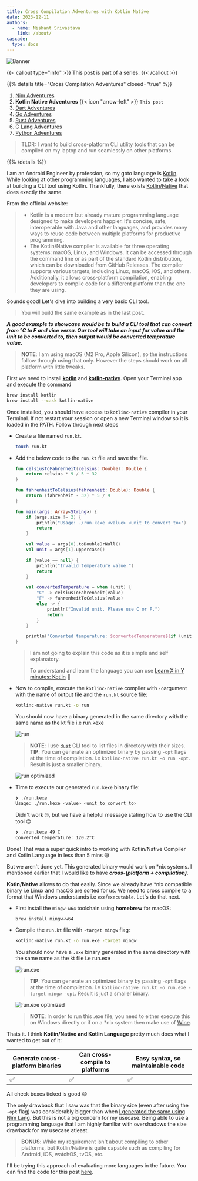 ```yaml
---
title: Cross Compilation Adventures with Kotlin Native
date: 2023-12-11
authors:
  - name: Nishant Srivastava
    link: /about/
cascade:
  type: docs
---
```


![Banner](img/cross-compilation-adventures-kotlin-native/banner.png)

<!--more-->

{{< callout type="info" >}}
This post is part of a series.
{{< /callout >}}

{{% details title="Cross Compilation Adventures" closed="true" %}}

1. [Nim Adventures](/blog/cross-compilation-adventures/cross-compilation-adventures-nim/)
2. **Kotlin Native Adventures** {{< icon "arrow-left" >}} `This post`
3. [Dart Adventures](/blog/cross-compilation-adventures/cross-compilation-adventures-with-dart/)
4. [Go Adventures](/blog/cross-compilation-adventures/cross-compilation-adventures-go/)
5. [Rust Adventures](/blog/cross-compilation-adventures/cross-compilation-adventures-rust/)
6. [C Lang Adventures](/blog/cross-compilation-adventures/cross-compilation-adventures-c/)
7. [Python Adventures](/blog/cross-compilation-adventures/cross-compilation-adventures-python/)

> TLDR: I want to build cross-platform CLI utility tools that can be compiled on my laptop and run seamlessly on other platforms.

{{% /details %}}

I am an Android Engineer by profession, so my goto language is [Kotlin](https://kotlinlang.org/). While looking at other programming languages, I also wanted to take a look at building a CLI tool using Kotlin. Thankfully, there exists [Kotlin/Native](https://kotlinlang.org/docs/native-command-line-compiler.html) that does exactly the same.

From the official website:

> - Kotlin is a modern but already mature programming language designed to make developers happier. It's concise, safe, interoperable with Java and other languages, and provides many ways to reuse code between multiple platforms for productive programming.
> - The Kotlin/Native compiler is available for three operating systems: macOS, Linux, and Windows. It can be accessed through the command line or as part of the standard Kotlin distribution, which can be downloaded from GitHub Releases. The compiler supports various targets, including Linux, macOS, iOS, and others. Additionally, it allows cross-platform compilation, enabling developers to compile code for a different platform than the one they are using.

Sounds good! Let's dive into building a very basic CLI tool.

> You will build the same example as in the last post.

**_A good example to showcase would be to build a CLI tool that can convert from °C to F and vice versa. Our tool will take an input for value and the unit to be converted to, then output would be converted temprature value._**

> **NOTE**: I am using macOS (M2 Pro, Apple Silicon), so the instructions follow through using that only. However the steps should work on all platform with little tweaks.

First we need to install [**kotlin**](https://formulae.brew.sh/formula/kotlin#default) and [**kotlin-native**](https://formulae.brew.sh/cask/kotlin-native#default). Open your Terminal app and execute the command

```sh
brew install kotlin
brew install --cask kotlin-native
```

Once installed, you should have access to `kotlinc-native` compiler in your Terminal. If not restart your session or open a new Terminal window so it is loaded in the PATH. Follow through next steps

- Create a file named `run.kt`.

  ```sh
  touch run.kt
  ```

- Add the below code to the `run.kt` file and save the file.

  ```kotlin
  fun celsiusToFahrenheit(celsius: Double): Double {
      return celsius * 9 / 5 + 32
  }

  fun fahrenheitToCelsius(fahrenheit: Double): Double {
      return (fahrenheit - 32) * 5 / 9
  }

  fun main(args: Array<String>) {
      if (args.size != 2) {
          println("Usage: ./run.kexe <value> <unit_to_convert_to>")
          return
      }

      val value = args[0].toDoubleOrNull()
      val unit = args[1].uppercase()

      if (value == null) {
          println("Invalid temperature value.")
          return
      }

      val convertedTemperature = when (unit) {
          "C" -> celsiusToFahrenheit(value)
          "F" -> fahrenheitToCelsius(value)
          else -> {
              println("Invalid unit. Please use C or F.")
              return
          }
      }

      println("Converted temperature: $convertedTemperature${if (unit == "C") " °F" else " °C"}")
  }

  ```

  > I am not going to explain this code as it is simple and self explanatory.
  >
  > To understand and learn the language you can use [Learn X in Y minutes: Kotlin](https://learnxinyminutes.com/docs/kotlin/) 🚀

- Now to compile, execute the `kotlinc-native` compiler with `-o`argument with the name of output file and the `run.kt` source file:

  ```sh
  kotlinc-native run.kt -o run
  ```

  You should now have a binary generated in the same directory with the same name as the kt file i.e run.kexe

  ![run](img/cross-compilation-adventures-kotlin-native/img_1.png)

  > **NOTE**: I use [`dust`](https://github.com/bootandy/dust) CLI tool to list files in directory with their sizes.
  > **TIP**: You can generate an optimized binary by passing `-opt` flags at the time of compilation. i.e `kotlinc-native run.kt -o run -opt`. Result is just a smaller binary.

  ![run optimized](img/cross-compilation-adventures-kotlin-native/img_2.png)

- Time to execute our generated `run.kexe` binary file:

  ```sh
  ❯ ./run.kexe
  Usage: ./run.kexe <value> <unit_to_convert_to>
  ```

  Didn't work 🙄, but we have a helpful message stating how to use the CLI tool 😊

  ```sh
  ❯ ./run.kexe 49 C
  Converted temperature: 120.2°C
  ```

Done! That was a super quick intro to working with Kotlin/Native Compiler and Kotlin Language in less than 5 mins 😅

But we aren't done yet. This generated binary would work on \*nix systems. I mentioned earlier that I would like to have **_cross-(platform + compilation)_**.

**Kotin/Native** allows to do that easily. Since we already have \*nix compatible binary i.e Linux and macOS are sorted for us. We need to cross compile to a format that Windows understands i.e `exe`/`executable`. Let's do that next.

- First install the `mingw-w64` toolchain using **homebrew** for macOS:

  ```sh
  brew install mingw-w64
  ```

- Compile the `run.kt` file with `-target mingw` flag:

  ```sh
  kotlinc-native run.kt -o run.exe -target mingw
  ```

  You should now have a `.exe` binary generated in the same directory with the same name as the kt file i.e run.exe

  ![run.exe](img/cross-compilation-adventures-kotlin-native/img_3.png)

  > **TIP**: You can generate an optimized binary by passing `-opt` flags at the time of compilation. i.e `kotlinc-native run.kt -o run.exe -target mingw -opt`. Result is just a smaller binary.

  ![run.exe optimized](img/cross-compilation-adventures-kotlin-native/img_4.png)

  > **NOTE**: In order to run this .exe file, you need to either execute this on Windows directly or if on a \*nix system then make use of [Wine](https://www.winehq.org/).

Thats it. I think **Kotlin/Native and Kotlin Language** pretty much does what I wanted to get out of it:

| Generate cross-platform binaries | Can cross-compile to platforms | Easy syntax, so maintainable code |
| -------------------------------- | ------------------------------ | --------------------------------- |
| ✅                               | ✅                             | ✅                                |

All check boxes ticked is good 😊

The only drawback that I saw was that the binary size (even after using the `-opt` flag) was considerably bigger than when [I generated the same using Nim Lang](/en/blog/cross-compilation-adventures-nim/). But this is not a big concern for my usecase. Being able to use a programming language that I am highly familiar with overshadows the size drawback for my usecase atleast.

> **BONUS**: While my requirement isn't about compiling to other platforms, but Kotlin/Native is quite capable such as compiling for Android, iOS, watchOS, tvOS, etc.

I'll be trying this approach of evaluating more languages in the future. You can find the code for this post [here](https://github.com/nisrulz/cross-compilation-adventures/tree/master/kotlin-native).

